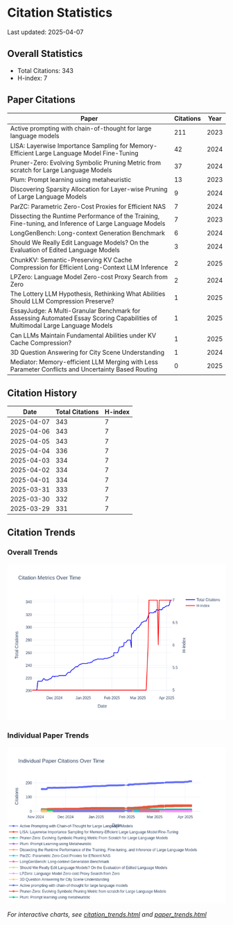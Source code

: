 # Citation Statistics

Last updated: 2025-04-07

## Overall Statistics
- Total Citations: 343
- H-index: 7

## Paper Citations

| Paper | Citations | Year |
| ----- | --------- | ---- |
| Active prompting with chain-of-thought for large language models | 211 | 2023 |
| LISA: Layerwise Importance Sampling for Memory-Efficient Large Language Model Fine-Tuning | 42 | 2024 |
| Pruner-Zero: Evolving Symbolic Pruning Metric from scratch for Large Language Models | 37 | 2024 |
| Plum: Prompt learning using metaheuristic | 13 | 2023 |
| Discovering Sparsity Allocation for Layer-wise Pruning of Large Language Models | 9 | 2024 |
| ParZC: Parametric Zero-Cost Proxies for Efficient NAS | 7 | 2024 |
| Dissecting the Runtime Performance of the Training, Fine-tuning, and Inference of Large Language Models | 7 | 2023 |
| LongGenBench: Long-context Generation Benchmark | 6 | 2024 |
| Should We Really Edit Language Models? On the Evaluation of Edited Language Models | 3 | 2024 |
| ChunkKV: Semantic-Preserving KV Cache Compression for Efficient Long-Context LLM Inference | 2 | 2025 |
| LPZero: Language Model Zero-cost Proxy Search from Zero | 2 | 2024 |
| The Lottery LLM Hypothesis, Rethinking What Abilities Should LLM Compression Preserve? | 1 | 2025 |
| EssayJudge: A Multi-Granular Benchmark for Assessing Automated Essay Scoring Capabilities of Multimodal Large Language Models | 1 | 2025 |
| Can LLMs Maintain Fundamental Abilities under KV Cache Compression? | 1 | 2025 |
| 3D Question Answering for City Scene Understanding | 1 | 2024 |
| Mediator: Memory-efficient LLM Merging with Less Parameter Conflicts and Uncertainty Based Routing | 0 | 2025 |

## Citation History

| Date | Total Citations | H-index |
| ---- | --------------- | ------- |
| 2025-04-07 | 343 | 7 |
| 2025-04-06 | 343 | 7 |
| 2025-04-05 | 343 | 7 |
| 2025-04-04 | 336 | 7 |
| 2025-04-03 | 334 | 7 |
| 2025-04-02 | 334 | 7 |
| 2025-04-01 | 334 | 7 |
| 2025-03-31 | 333 | 7 |
| 2025-03-30 | 332 | 7 |
| 2025-03-29 | 331 | 7 |

## Citation Trends

### Overall Trends
![Citation Trends](citation_trends.png)

### Individual Paper Trends
![Paper Trends](paper_trends.png)

*For interactive charts, see [citation_trends.html](citation_trends.html) and [paper_trends.html](paper_trends.html)*
